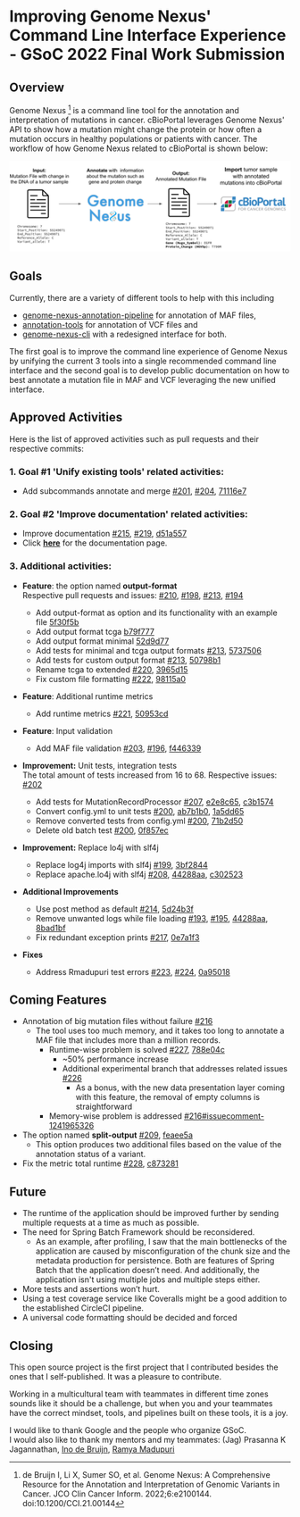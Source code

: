 # Improving Genome Nexus' Command Line Interface Experience - GSoC 2022 Final Work Submission  


## Overview  

Genome Nexus [^1] is a command line tool for the annotation and interpretation of mutations in cancer. cBioPortal leverages Genome Nexus' API to show how a mutation might change the protein or how often a mutation occurs in healthy populations or patients with cancer. The workflow of how Genome Nexus related to cBioPortal is shown below:

![plot](./workflow.png)

## Goals  

Currently, there are a variety of different tools to help with this including
* [genome-nexus-annotation-pipeline](https://github.com/genome-nexus/genome-nexus-annotation-pipeline) for annotation of MAF files,
* [annotation-tools](https://github.com/genome-nexus/annotation-tools) for annotation of VCF files and
* [genome-nexus-cli](https://github.com/genome-nexus/genome-nexus-cli) with a redesigned interface for both.

The first goal is to improve the command line experience of Genome Nexus by unifying the current 3 tools into a single recommended command line interface and the second goal is to develop public documentation on how to best annotate a mutation file in MAF and VCF leveraging the new unified interface.

## Approved Activities  

Here is the list of approved activities such as pull requests and their respective commits:

### 1. Goal #1 'Unify existing tools' related activities:  

* Add subcommands annotate and merge [#201](https://github.com/genome-nexus/genome-nexus-annotation-pipeline/issues/201), [#204](https://github.com/genome-nexus/genome-nexus-annotation-pipeline/pull/204), [71116e7](https://github.com/genome-nexus/genome-nexus-annotation-pipeline/commit/71116e7496c1c07098fbcb8796397633342a2a98)

### 2. Goal #2 'Improve documentation' related activities:  

* Improve documentation [#215](https://github.com/genome-nexus/genome-nexus-annotation-pipeline/issues/215), [#219](https://github.com/genome-nexus/genome-nexus-annotation-pipeline/pull/219), [d51a557](https://github.com/genome-nexus/genome-nexus-annotation-pipeline/commit/d51a5576d2cc050c07ea8be466e4336223e6e26e)
* Click [**here**](https://github.com/genome-nexus/genome-nexus-annotation-pipeline/blob/master/CMD_HELP.md) for the documentation page.

### 3. Additional activities:  

* **Feature**: the option named **output-format**  
Respective pull requests and issues: [#210](https://github.com/genome-nexus/genome-nexus-annotation-pipeline/issues/210), [#198](https://github.com/genome-nexus/genome-nexus-annotation-pipeline/pull/198), [#213](https://github.com/genome-nexus/genome-nexus-annotation-pipeline/pull/213), [#194](https://github.com/genome-nexus/genome-nexus-annotation-pipeline/issues/194)
  * Add output-format as option and its functionality with an example file [5f30f5b](https://github.com/genome-nexus/genome-nexus-annotation-pipeline/commit/5f30f5b07e803d4f46cac5f4e58b0b76987d18e1)
  * Add output format tcga [b79f777](https://github.com/genome-nexus/genome-nexus-annotation-pipeline/commit/b79f777f672a75af7a566498f1f2b9bdf7187194)
  * Add output format minimal [52d9d77](https://github.com/genome-nexus/genome-nexus-annotation-pipeline/commit/52d9d7760cf314c35e07c7cb41358983db8e35f9)
  * Add tests for minimal and tcga output formats [#213](https://github.com/genome-nexus/genome-nexus-annotation-pipeline/pull/213), [5737506](https://github.com/genome-nexus/genome-nexus-annotation-pipeline/commit/573750651d64d3b624946fa3d43db195d5fd0077)
  * Add tests for custom output format [#213](https://github.com/genome-nexus/genome-nexus-annotation-pipeline/pull/213), [50798b1](https://github.com/genome-nexus/genome-nexus-annotation-pipeline/commit/50798b16d0ca2a12a7c96a4e2f0f142b265e2708)
  * Rename tcga to extended [#220](https://github.com/genome-nexus/genome-nexus-annotation-pipeline/pull/220), [3965d15](https://github.com/genome-nexus/genome-nexus-annotation-pipeline/commit/3965d1513b6cb1dffe303e242b0af6ec9b6982b4)
  * Fix custom file formatting [#222](https://github.com/genome-nexus/genome-nexus-annotation-pipeline/pull/222), [98115a0](https://github.com/genome-nexus/genome-nexus-annotation-pipeline/commit/98115a0153873e4a9d85e7e45130bd3092caf174)

  
* **Feature**: Additional runtime metrics  
  * Add runtime metrics [#221](https://github.com/genome-nexus/genome-nexus-annotation-pipeline/pull/221), [50953cd](https://github.com/genome-nexus/genome-nexus-annotation-pipeline/commit/50953cdd6326490bb82d4e031ce1ce9604526314)


* **Feature**: Input validation  
  * Add MAF file validation [#203](https://github.com/genome-nexus/genome-nexus-annotation-pipeline/issues/203), [#196](https://github.com/genome-nexus/genome-nexus-annotation-pipeline/pull/196), [f446339](https://github.com/genome-nexus/genome-nexus-annotation-pipeline/commit/f446339a67f67cb8667914b62225d48d461ebf7a)


* **Improvement:** Unit tests, integration tests    
The total amount of tests increased from 16 to 68. Respective issues: [#202](https://github.com/genome-nexus/genome-nexus-annotation-pipeline/issues/202) 
  * Add tests for MutationRecordProcessor [#207](https://github.com/genome-nexus/genome-nexus-annotation-pipeline/pull/207), [e2e8c65](https://github.com/genome-nexus/genome-nexus-annotation-pipeline/commit/e2e8c655fd0203ca34a92540d37e7fe407e3196c), [c3b1574](https://github.com/genome-nexus/genome-nexus-annotation-pipeline/commit/c3b15741889b24db71bed12545921c7f0decaf5b)
  * Convert config.yml to unit tests [#200](https://github.com/genome-nexus/genome-nexus-annotation-pipeline/pull/200), [ab7b1b0](https://github.com/genome-nexus/genome-nexus-annotation-pipeline/commit/ab7b1b0f96c4e1d1c388772f5c0355b18f3020be), [1a5dd65](https://github.com/genome-nexus/genome-nexus-annotation-pipeline/commit/1a5dd658db4c059d5ba4dca8815e083d6e0d4a23)
  * Remove converted tests from config.yml [#200](https://github.com/genome-nexus/genome-nexus-annotation-pipeline/pull/200), [71b2d50](https://github.com/genome-nexus/genome-nexus-annotation-pipeline/commit/71b2d508ba441c3a048a0c4cbd09723d35478dea)
  * Delete old batch test [#200](https://github.com/genome-nexus/genome-nexus-annotation-pipeline/pull/200), [0f857ec](https://github.com/genome-nexus/genome-nexus-annotation-pipeline/commit/0f857ec2564f67c41608b2977f74e811605417ae)


* **Improvement:** Replace lo4j with slf4j
  * Replace log4j imports with slf4j [#199](https://github.com/genome-nexus/genome-nexus-annotation-pipeline/pull/199), [3bf2844](https://github.com/genome-nexus/genome-nexus-annotation-pipeline/commit/3bf284469dea1ec2d1d63b66eab5309994d35c8e)
  * Replace apache.lo4j with slf4j [#208](https://github.com/genome-nexus/genome-nexus-annotation-pipeline/pull/208), [44288aa](https://github.com/genome-nexus/genome-nexus-annotation-pipeline/commit/44288aa014deced50c3704ac98bfd2b58e5ae1ef), [c302523](https://github.com/genome-nexus/genome-nexus-annotation-pipeline/commit/c302523f41d34c6fb9ab66b5bcf213f012ebecde) 


* **Additional Improvements**
  * Use post method as default [#214](https://github.com/genome-nexus/genome-nexus-annotation-pipeline/pull/214), [5d24b3f](https://github.com/genome-nexus/genome-nexus-annotation-pipeline/commit/5d24b3f1250c1a83ff3d3370b0fb5eebee4177b0)
  * Remove unwanted logs while file loading [#193](https://github.com/genome-nexus/genome-nexus-annotation-pipeline/issues/193), [#195](https://github.com/genome-nexus/genome-nexus-annotation-pipeline/pull/195), [44288aa](https://github.com/genome-nexus/genome-nexus-annotation-pipeline/commit/44288aa014deced50c3704ac98bfd2b58e5ae1ef), [8bad1bf](https://github.com/genome-nexus/genome-nexus-annotation-pipeline/commit/8bad1bf90f64f4c9380c2e1849390559bec18213)
  * Fix redundant exception prints [#217](https://github.com/genome-nexus/genome-nexus-annotation-pipeline/pull/217), [0e7a1f3](https://github.com/genome-nexus/genome-nexus-annotation-pipeline/commit/0e7a1f34c77cad02faf003e80a29832a15985cca)


* **Fixes**
  * Address Rmadupuri test errors [#223](https://github.com/genome-nexus/genome-nexus-annotation-pipeline/issues/223), [#224](https://github.com/genome-nexus/genome-nexus-annotation-pipeline/pull/224), [0a95018](https://github.com/genome-nexus/genome-nexus-annotation-pipeline/commit/0a950182fba7a916b810faeb788db242c38e23fc)


## Coming Features  
* Annotation of big mutation files without failure [#216](https://github.com/genome-nexus/genome-nexus-annotation-pipeline/issues/216)
  * The tool uses too much memory, and it takes too long to annotate a MAF file that includes more than a million records.
    * Runtime-wise problem is solved [#227](https://github.com/genome-nexus/genome-nexus-annotation-pipeline/pull/227), [788e04c](https://github.com/genome-nexus/genome-nexus-annotation-pipeline/pull/227/commits/788e04cc7569f719ed103561d80308dd5ce622f6)
      * ~50% performance increase
      * Additional experimental branch that addresses related issues [#226](https://github.com/genome-nexus/genome-nexus-annotation-pipeline/pull/226)
        * As a bonus, with the new data presentation layer coming with this feature, the removal of empty columns is straightforward
    * Memory-wise problem is addressed [#216#issuecomment-1241965326](https://github.com/genome-nexus/genome-nexus-annotation-pipeline/issues/216#issuecomment-1241965326)
* The option named **split-output** [#209](https://github.com/genome-nexus/genome-nexus-annotation-pipeline/pull/209), [feaee5a](https://github.com/genome-nexus/genome-nexus-annotation-pipeline/pull/209/commits/feaee5a39249b7f1c93ec92cbe614e866a3a7e8d) 
  * This option produces two additional files based on the value of the annotation status of a variant. 
* Fix the metric total runtime [#228](https://github.com/genome-nexus/genome-nexus-annotation-pipeline/pull/228), [c873281](https://github.com/genome-nexus/genome-nexus-annotation-pipeline/pull/228/commits/c873281c15a369dbc5ee9e9bfe51c4eada954513)


## Future  
* The runtime of the application should be improved further by sending multiple requests at a time as much as possible.  
* The need for Spring Batch Framework should be reconsidered.  
  * As an example, after profiling, I saw that the main bottlenecks of the application are caused by misconfiguration of the chunk size and the metadata production for persistence. Both are features of Spring Batch that the application doesn’t need. And additionally, the application isn't using multiple jobs and multiple steps either.  
* More tests and assertions won’t hurt.  
* Using a test coverage service like Coveralls might be a good addition to the established CircleCI pipeline.
* A universal code formatting should be decided and forced


## Closing  

This open source project is the first project that I contributed besides the ones that I self-published. It was a pleasure to contribute.  

Working in a multicultural team with teammates in different time zones sounds like it should be a challenge, but when you and your teammates have the correct mindset, tools, and pipelines built on these tools, it is a joy. 

I would like to thank Google and the people who organize GSoC.  
I would also like to thank my mentors and my teammates: (Jag) Prasanna K Jagannathan, [Ino de Bruijn](http://ino.pm/), [Ramya Madupuri](https://www.linkedin.com/in/ramyasree-madupuri/)


[^1]: de Bruijn I, Li X, Sumer SO, et al. Genome Nexus: A Comprehensive Resource for the Annotation and Interpretation of Genomic Variants in Cancer. JCO Clin Cancer Inform. 2022;6:e2100144. doi:10.1200/CCI.21.00144

